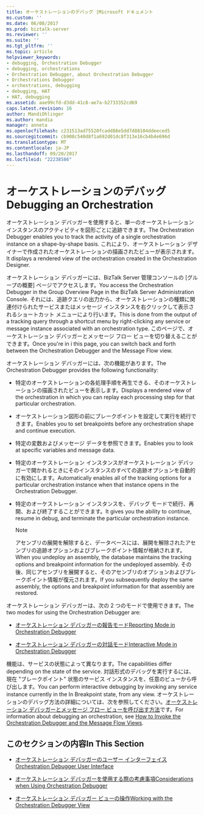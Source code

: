 ```yaml
---
title: オーケストレーションのデバッグ |Microsoft ドキュメント
ms.custom: ''
ms.date: 06/08/2017
ms.prod: biztalk-server
ms.reviewer: ''
ms.suite: ''
ms.tgt_pltfrm: ''
ms.topic: article
helpviewer_keywords:
- debugging, Orchestration Debugger
- debugging, orchestrations
- Orchestration Debugger, about Orchestration Debugger
- Orchestrations Debugger
- orchestrations, debugging
- debugging, HAT
- HAT, debugging
ms.assetid: aae99cfd-d3dd-41c8-ae7a-b2733352cd69
caps.latest.revision: 16
author: MandiOhlinger
ms.author: mandia
manager: anneta
ms.openlocfilehash: c231513ad75520fcadd88e5dd7d88104ddeeced5
ms.sourcegitcommit: cb908c540d8f1a692d01dc8f313e16cb4b4e696d
ms.translationtype: MT
ms.contentlocale: ja-JP
ms.lasthandoff: 09/20/2017
ms.locfileid: "22238586"
---
```

# <a name="debugging-an-orchestration"></a><span data-ttu-id="e1d37-102">オーケストレーションのデバッグ</span><span class="sxs-lookup"><span data-stu-id="e1d37-102">Debugging an Orchestration</span></span>
<span data-ttu-id="e1d37-103">オーケストレーション デバッガーを使用すると、単一のオーケストレーション インスタンスのアクティビティを図形ごとに追跡できます。</span><span class="sxs-lookup"><span data-stu-id="e1d37-103">The Orchestration Debugger enables you to track the activity of a single orchestration instance on a shape-by-shape basis.</span></span> <span data-ttu-id="e1d37-104">これにより、オーケストレーション デザイナーで作成されたオーケストレーションの描画されたビューが表示されます。</span><span class="sxs-lookup"><span data-stu-id="e1d37-104">It displays a rendered view of the orchestration created in the Orchestration Designer.</span></span>  
  
 <span data-ttu-id="e1d37-105">オーケストレーション デバッガーには、BizTalk Server 管理コンソールの [グループの概要] ページでアクセスします。</span><span class="sxs-lookup"><span data-stu-id="e1d37-105">You access the Orchestration Debugger in the Group Overview Page in the BizTalk Server Administration Console.</span></span>  <span data-ttu-id="e1d37-106">それには、追跡クエリの出力から、オーケストレーションの種類に関連付けられたサービスまたはメッセージ インスタンスを右クリックして表示されるショートカット メニューにより行います。</span><span class="sxs-lookup"><span data-stu-id="e1d37-106">This is done from the output of a tracking query through a shortcut menu by right-clicking any service or message instance associated with an orchestration type.</span></span> <span data-ttu-id="e1d37-107">このページで、オーケストレーション デバッガーとメッセージ フロー ビューを切り替えることができます。</span><span class="sxs-lookup"><span data-stu-id="e1d37-107">Once you're in i this page, you can switch back and forth between the Orchestration Debugger and the Message Flow view.</span></span>  
  
 <span data-ttu-id="e1d37-108">オーケストレーション デバッガーには、次の機能があります。</span><span class="sxs-lookup"><span data-stu-id="e1d37-108">The Orchestration Debugger provides the following functionality:</span></span>  
  
-   <span data-ttu-id="e1d37-109">特定のオーケストレーションの各処理手順を再生できる、そのオーケストレーションの描画されたビューを表示します。</span><span class="sxs-lookup"><span data-stu-id="e1d37-109">Displays a rendered view of the orchestration in which you can replay each processing step for that particular orchestration.</span></span>  
  
-   <span data-ttu-id="e1d37-110">オーケストレーション図形の前にブレークポイントを設定して実行を続行できます。</span><span class="sxs-lookup"><span data-stu-id="e1d37-110">Enables you to set breakpoints before any orchestration shape and continue execution.</span></span>  
  
-   <span data-ttu-id="e1d37-111">特定の変数およびメッセージ データを参照できます。</span><span class="sxs-lookup"><span data-stu-id="e1d37-111">Enables you to look at specific variables and message data.</span></span>  
  
-   <span data-ttu-id="e1d37-112">特定のオーケストレーション インスタンスがオーケストレーション デバッガーで開かれるときにそのインスタンスのすべての追跡オプションを自動的に有効にします。</span><span class="sxs-lookup"><span data-stu-id="e1d37-112">Automatically enables all of the tracking options for a particular orchestration instance when that instance opens in the Orchestration Debugger.</span></span>  
  
-   <span data-ttu-id="e1d37-113">特定のオーケストレーション インスタンスを、デバッグ モードで続行、再開、および終了することができます。</span><span class="sxs-lookup"><span data-stu-id="e1d37-113">It gives you the ability to continue, resume in debug, and terminate the particular orchestration instance.</span></span>  
  
    > [!NOTE]
    >  <span data-ttu-id="e1d37-114">アセンブリの展開を解除すると、データベースには、展開を解除されたアセンブリの追跡オプションおよびブレークポイント情報が格納されます。</span><span class="sxs-lookup"><span data-stu-id="e1d37-114">When you undeploy an assembly, the database maintains the tracking options and breakpoint information for the undeployed assembly.</span></span> <span data-ttu-id="e1d37-115">その後、同じアセンブリを展開すると、そのアセンブリのオプションおよびブレークポイント情報が復元されます。</span><span class="sxs-lookup"><span data-stu-id="e1d37-115">If you subsequently deploy the same assembly, the options and breakpoint information for that assembly are restored.</span></span>  
  
 <span data-ttu-id="e1d37-116">オーケストレーション デバッガーは、次の 2 つのモードで使用できます。</span><span class="sxs-lookup"><span data-stu-id="e1d37-116">The two modes for using the Orchestration Debugger are:</span></span>  
  
-   [<span data-ttu-id="e1d37-117">オーケストレーション デバッガーの報告モード</span><span class="sxs-lookup"><span data-stu-id="e1d37-117">Reporting Mode in Orchestration Debugger</span></span>](../core/reporting-mode-in-orchestration-debugger.md)  
  
-   [<span data-ttu-id="e1d37-118">オーケストレーション デバッガーの対話モード</span><span class="sxs-lookup"><span data-stu-id="e1d37-118">Interactive Mode in Orchestration Debugger</span></span>](../core/interactive-mode-in-orchestration-debugger.md)  
  
 <span data-ttu-id="e1d37-119">機能は、サービスの状態によって異なります。</span><span class="sxs-lookup"><span data-stu-id="e1d37-119">The capabilities differ depending on the state of the service.</span></span> <span data-ttu-id="e1d37-120">対話形式のデバッグを実行するには、現在 "ブレークポイント" 状態のサービス インスタンスを、任意のビューから呼び出します。</span><span class="sxs-lookup"><span data-stu-id="e1d37-120">You can perform interactive debugging by invoking any service instance currently in the In Breakpoint state, from any view.</span></span> <span data-ttu-id="e1d37-121">オーケストレーションのデバッグ方法の詳細については、次を参照してください。[オーケストレーション デバッガーとメッセージ フロー ビューを呼び出す方法](../core/how-to-invoke-the-orchestration-debugger-and-the-message-flow-views.md)です。</span><span class="sxs-lookup"><span data-stu-id="e1d37-121">For information about debugging an orchestration, see [How to Invoke the Orchestration Debugger and the Message Flow Views](../core/how-to-invoke-the-orchestration-debugger-and-the-message-flow-views.md).</span></span>  
  
## <a name="in-this-section"></a><span data-ttu-id="e1d37-122">このセクションの内容</span><span class="sxs-lookup"><span data-stu-id="e1d37-122">In This Section</span></span>  
  
-   [<span data-ttu-id="e1d37-123">オーケストレーション デバッガーのユーザー インターフェイス</span><span class="sxs-lookup"><span data-stu-id="e1d37-123">Orchestration Debugger User Interface</span></span>](../core/orchestration-debugger-user-interface.md)  
  
-   [<span data-ttu-id="e1d37-124">オーケストレーション デバッガーを使用する際の考慮事項</span><span class="sxs-lookup"><span data-stu-id="e1d37-124">Considerations when Using Orchestration Debugger</span></span>](../core/considerations-when-using-orchestration-debugger.md)  
  
-   [<span data-ttu-id="e1d37-125">オーケストレーション デバッガー ビューの操作</span><span class="sxs-lookup"><span data-stu-id="e1d37-125">Working with the Orchestration Debugger View</span></span>](../core/working-with-the-orchestration-debugger-view.md)